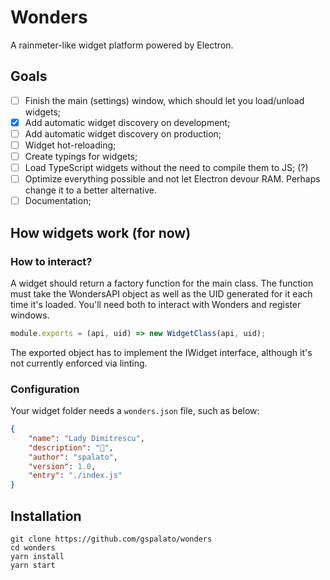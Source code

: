 # Wonders

A rainmeter-like widget platform powered by Electron.

## Goals

- [ ] Finish the main (settings) window, which should let you load/unload widgets;
- [x] Add automatic widget discovery on development;
- [ ] Add automatic widget discovery on production;
- [ ] Widget hot-reloading;
- [ ] Create typings for widgets;
- [ ] Load TypeScript widgets without the need to compile them to JS; (?)
- [ ] Optimize everything possible and not let Electron devour RAM. Perhaps change it to a better alternative.
- [ ] Documentation;

## How widgets work (for now)
### How to interact?
A widget should return a factory function for the main class.
The function must take the WondersAPI object as well as the UID generated for it each time it's loaded.
You'll need both to interact with Wonders and register windows.
```js
module.exports = (api, uid) => new WidgetClass(api, uid);
```
The exported object has to implement the IWidget interface, although it's not currently enforced via linting.
### Configuration
Your widget folder needs a `wonders.json` file, such as below:
```json
{
    "name": "Lady Dimitrescu",
    "description": "👀",
    "author": "spalato",
    "version": 1.0,
    "entry": "./index.js"
}
```

## Installation

```
git clone https://github.com/gspalato/wonders
cd wonders
yarn install
yarn start
```
